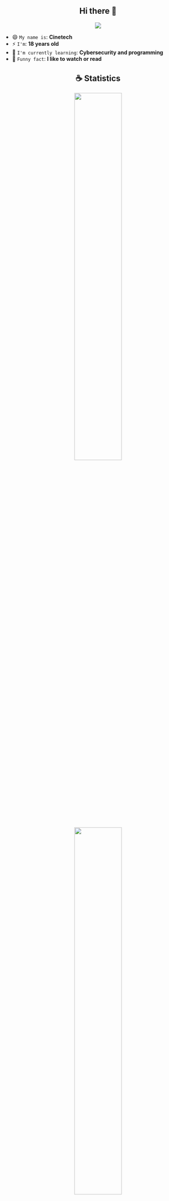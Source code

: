 <h2 align="center">Hi there 👋</h2>

<p align="center">
    <img src="https://komarev.com/ghpvc/?username=Cin3t3ch7&color=blueviolet"/> 
</p>

- 😄 `My name is`: **Cinetech**
- ⚡ `I'm`: **18 years old**
- 🌱 `I'm currently learning`: **Cybersecurity and programming**
- 💬 `Funny fact`: **I like to watch or read**

<h2 align="center">☕ Statistics</h2>

<p align="center">
  <img height="50%" width="auto" src ="https://github-readme-stats.vercel.app/api?username=Cin3t3ch7&show_icons=true&count_private=true&theme=material-palenight&hide_border=true&hide=issues,contribs&bg_color=00000000">
  <img height="50%" width="auto" src ="https://github-readme-stats.vercel.app/api/top-langs/?username=Cin3t3ch7&layout=compact&hide_border=true&theme=material-palenight&bg_color=00000000&langs_count=6&hide=jupyter%20notebook,tex,css,php&exclude_repo=Pacman-AI">
</p>

<h2 align="center">🚀 Projects</h2>
<p align="center">Take a look at my projects.</p>

<p align="center">Coming soon.</p>

<h2 align="center">🌱 My Skills</h2>
<p align="center">Coming soon.</p>




<h2 align="center">📌 Pinned Repositories</h2>
<p align="center">Take a look at interesting repositories.</p>
